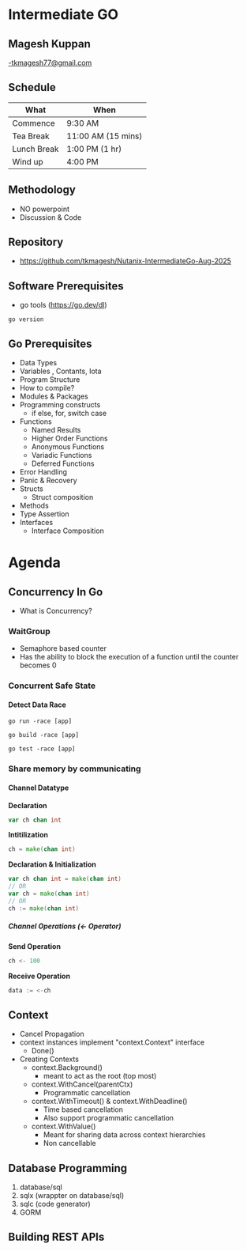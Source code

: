 # Intermediate GO

## Magesh Kuppan
-tkmagesh77@gmail.com

## Schedule
| What | When |
|-------- | ---- |
| Commence | 9:30 AM |
| Tea Break | 11:00 AM (15 mins)|
| Lunch Break | 1:00 PM (1 hr) |
| Wind up   | 4:00 PM |

## Methodology
- NO powerpoint
- Discussion & Code

## Repository
- https://github.com/tkmagesh/Nutanix-IntermediateGo-Aug-2025

## Software Prerequisites
- go tools (https://go.dev/dl)
```shell
go version
```

## Go Prerequisites
- Data Types
- Variables , Contants, Iota
- Program Structure
- How to compile?
- Modules & Packages
- Programming constructs
    - if else, for, switch case
- Functions
    - Named Results
    - Higher Order Functions
    - Anonymous Functions
    - Variadic Functions
    - Deferred Functions
- Error Handling
- Panic & Recovery
- Structs
    - Struct composition
- Methods
- Type Assertion
- Interfaces
    - Interface Composition

# Agenda
## Concurrency In Go
- What is Concurrency?
### WaitGroup
- Semaphore based counter
- Has the ability to block the execution of a function until the counter becomes 0
### Concurrent Safe State
#### Detect Data Race
```shell
go run -race [app]
```

```shell
go build -race [app]
```

```shell
go test -race [app]
```

### Share memory by communicating
#### Channel Datatype
**Declaration**
```go
var ch chan int
```
**Intitilization**
```go
ch = make(chan int)
```
**Declaration & Initialization**
```go
var ch chan int = make(chan int)
// OR
var ch = make(chan int)
// OR
ch := make(chan int)
```
##### Channel Operations (<-  Operator)
**Send Operation**
```go
ch <- 100
```
**Receive Operation**
```go
data := <-ch
```

## Context
- Cancel Propagation
- context instances implement "context.Context" interface
    - Done()
- Creating Contexts
    - context.Background()
        - meant to act as the root (top most)
    - context.WithCancel(parentCtx)
        - Programmatic cancellation
    - context.WithTimeout() & context.WithDeadline()
        - Time based cancellation
        - Also support programmatic cancellation
    - context.WithValue()
        - Meant for sharing data across context hierarchies
        - Non cancellable

## Database Programming
1. database/sql
2. sqlx (wrappter on database/sql)
3. sqlc (code generator)
4. GORM
## Building REST APIs



